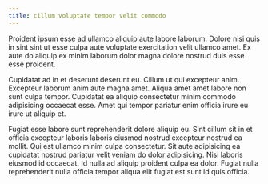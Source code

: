 ```yaml
---
title: cillum voluptate tempor velit commodo
---
```


Proident ipsum esse ad ullamco aliquip aute labore laborum. Dolore nisi quis in sint sint ut esse culpa aute voluptate exercitation velit ullamco amet. Ex aute do aliquip ex minim laborum dolor magna dolore nostrud duis esse esse proident.

Cupidatat ad in et deserunt deserunt eu. Cillum ut qui excepteur anim. Excepteur laborum anim aute magna amet. Aliqua amet amet labore non sunt culpa tempor. Cupidatat ea aliquip consectetur minim commodo adipisicing occaecat esse. Amet qui tempor pariatur enim officia irure eu irure ut aliquip et.

Fugiat esse labore sunt reprehenderit dolore aliquip eu. Sint cillum sit in et officia excepteur laboris laboris eiusmod nostrud excepteur nostrud ea mollit. Qui est ullamco minim culpa consectetur. Sit aute adipisicing ea cupidatat nostrud pariatur velit veniam do dolor adipisicing. Nisi laboris eiusmod id occaecat. Id nulla ad aliquip proident culpa ea dolor. Fugiat nulla reprehenderit nulla officia tempor aliqua elit fugiat est sunt id quis officia.